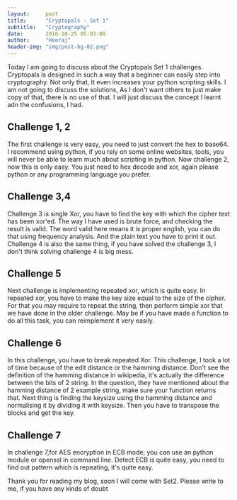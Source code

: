 ```yaml
---
layout:     post
title:      "Cryptopals - Set 1"
subtitle:   "Cryptography"
date:       2016-10-25 05:03:00
author:     "Heeraj"
header-img: "img/post-bg-02.png"
---
```

<script type='text/javascript' src='//eclkmpbn.com/adServe/banners?tid=98477_161886_3&type=footer&size=468x60'></script>
<p>Today I am going to discuss about the Cryptopals Set 1 challenges. Cryptopals is designed in such a way that a beginner can easily step into cryptography. Not only that, It even increases your python scripting skills. I am not going to discuss the solutions, As I don't want others to just make copy of that, there is no use of that. I will just discuss the concept I learnt adn the confusions, I had.</p>

<h2 class="section-heading">Challenge 1, 2</h2>

<p>The first challenge is very easy, you need to just convert the hex to base64. I recommend using python, if you rely on some online websites, tools, you will never be able to learn much about scripting in python. Now challenge 2, now this is only easy. You just need to hex decode and xor, again please python or any programming language you prefer.</p>

<h2 class="section-heading">Challenge 3,4</h2>

<p>Challenge 3 is single Xor, you have to find the key with which the cipher text has been xor'ed. The way I have used is brute force, and checking the result is valid. The word valid here means it is proper english, you can do that using frequency analysis. And the plain text you have to print it out. Challenge 4 is also the same thing, if you have solved the challenge 3, I don't think solving challenge 4 is big mess.</p>

<h2 class="section-heading">Challenge 5</h2>

<p>Next challenge is implementing repeated xor, which is quite easy. In repeated xor, you have to make the key size equal to the size of the cipher. For that you may require to repeat the string, then perform simple xor that we have done in the older challenge. May be if you have made a function to do all this task, you can reimplement it very easily.</p>

<h2 class="section-heading">Challenge 6</h2>

<p>In this challenge, you have to break repeated Xor. This challenge, I took a lot of time because of the edit distance or the hamming distance. Don't see the definition of the hamming distance in wikipedia, it's actually the difference between the bits of 2 string. In the question, they have mentioned about the hamming distance of 2 example string, make sure your function returns that. Next thing is finding the keysize using the hamming distance and normalising it by dividing it with keysize. Then you have to transpose the blocks and get the key. </p>

<h2 class="section-heading">Challenge 7</h2>

<p>In challenge 7,for AES encryption in ECB mode, you can use an python module or openssl in command line. Detect ECB is quite easy, you need to find out pattern which is repeating, it's quite easy. </p>

<p>Thank you for reading my blog, soon I will come with Set2. Please write to me, if you have any kinds of doubt</p>
